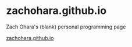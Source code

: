 # zachohara.github.io
Zach Ohara's (blank) personal programming page

[zachohara.github.io](zachohara.github.io)
